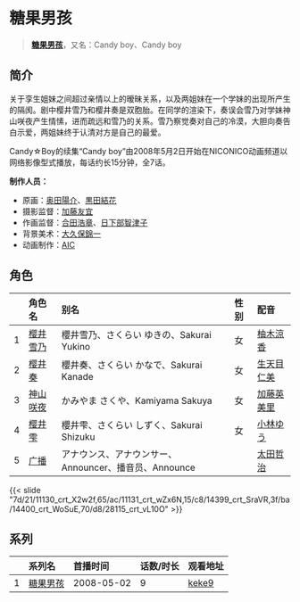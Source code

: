# 糖果男孩


> <u>**[糖果男孩](https://bgm.tv/subject/2829)**</u>，又名：Candy boy、Candy boy

## 简介

关于孪生姐妹之间超过亲情以上的暧昧关系，以及两姐妹在一个学妹的出现所产生的隔阂。剧中樱井雪乃和樱井奏是双胞胎。在同学的渲染下，奏误会雪乃对学妹神山咲夜产生情愫，进而疏远和雪乃的关系。雪乃察觉奏对自己的冷漠，大胆向奏告白示爱，两姐妹终于认清对方是自己的最爱。

Candy☆Boy的续集“Candy boy”由2008年5月2日开始在NICONICO动画频道以网络影像型式播放，每话约长15分钟，全7话。

**制作人员：**
- 原画：[奥田陽介](https://bgm.tv/person/12757)、[黒田結花](https://bgm.tv/person/14580)
- 摄影监督：[加藤友宜](https://bgm.tv/person/11828)
- 作画监督：[合田浩章](https://bgm.tv/person/54)、[日下部智津子](https://bgm.tv/person/3190)
- 背景美术：[大久保錦一](https://bgm.tv/person/39110)
- 动画制作：[AIC](https://bgm.tv/person/402)

## 角色

|     |   角色名   |   别名  | 性别 |  配音  |
|:--- |:------  |:----      |:---  |:--   |
| 1 | [樱井雪乃](https://bgm.tv/character/11130) | 櫻井雪乃、さくらい ゆきの、Sakurai Yukino | 女 | [柚木涼香](https://bgm.tv/person/4007) |
| 2 | [樱井奏](https://bgm.tv/character/11131) | 櫻井奏、さくらい かなで、Sakurai Kanade | 女 | [生天目仁美](https://bgm.tv/person/4394) |
| 3 | [神山咲夜](https://bgm.tv/character/14399) | かみやま さくや、Kamiyama Sakuya | 女 | [加藤英美里](https://bgm.tv/person/4850) |
| 4 | [樱井雫](https://bgm.tv/character/14400) | 櫻井雫、さくらい しずく、Sakurai Shizuku | 女 | [小林ゆう](https://bgm.tv/person/4398) |
| 5 | [广播](https://bgm.tv/character/28115) | アナウンス、アナウンサー、Announcer、播音员、Announce |  | [太田哲治](https://bgm.tv/person/5477) |

{{< slide "7d/21/11130_crt_X2w2f,65/ac/11131_crt_wZx6N,15/c8/14399_crt_SraVR,3f/ba/14400_crt_WoSuE,70/d8/28115_crt_vL10O" >}}

## 系列

|     | 系列名  | 首播时间       | 话数/时长 | 观看地址                                                    |
| :-- | :--- | :--------- | :---- | :------------------------------------------------------ |
| 1   |[糖果男孩](https://bgm.tv/subject/2829)| 2008-05-02 | 9     | [keke9](https://www.keke9.app/play/20063-4-135510.html) |



